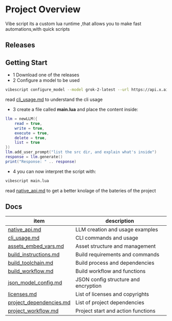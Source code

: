 # Project Overview

Vibe script its a custom lua runtime ,that allows you to make fast automations,with quick scripts

## Releases 

## Getting Start
- 1 Download one of the releases 
- 2 Configure a model to be used 

~~~bash
vibescript configure_model --model grok-2-latest --url https://api.x.ai/v1/chat/completions   --key "your key"
~~~
read [cli_usage.md](/docs/cli_usage.md) to understand the cli usage 
- 3 create a file called **main.lua** and place the content inside: 

~~~lua
llm = newLLM({
    read = true,
    write = true,
    execute = true,
    delete = true,
    list = true
})
llm.add_user_prompt("list the src dir, and explain what's inside")
response = llm.generate()
print("Response: " .. response)
~~~

- 4 you can now interpret the script with:
~~~bash
vibescript main.lua
~~~

read [native_api.md](/docs/native_api.md) to get a better knolage of the bateries of the project


## Docs 
|item                                | description                                          |
|------------------------------------|------------------------------------------------------|
|[native_api.md](/docs/native_api.md)                | LLM creation and usage examples      |
|[cli_usage.md](/docs/cli_usage.md)                  | CLI commands and usage               |
|[assets_embed_vars.md](/docs/assets_embed_vars.md)  | Asset structure and management       |
|[build_instructions.md](/docs/build_instructions.md)| Build requirements and commands      |
|[build_toolchain.md](/docs/build_toolchain.md)      | Build process and dependencies       |
|[build_workflow.md](/docs/build_workflow.md)        | Build workflow and functions         |
|[json_model_config.md](/docs/json_model_config.md)  | JSON config structure and encryption |
|[licenses.md](/docs/licenses.md)                    | List of licenses and copyrights      |
|[project_dependencies.md](/docs/project_dependencies.md)| List of project dependencies     |
|[project_workflow.md](/docs/project_workflow.md)    | Project start and action functions   |